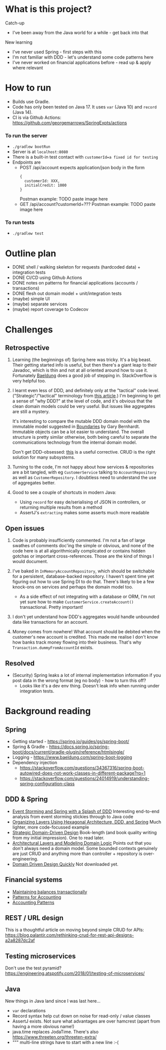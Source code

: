 # What is this project?
Catch-up
- I've been away from the Java world for a while - get back into that

New learning
- I've never used Spring - first steps with this
- I'm not familiar with DDD - let's understand some code patterns here
- I've never worked on financial applications before - read up & apply where relevant

# How to run
- Builds use Gradle.
- Code has only been tested on Java 17. It uses `var` (Java 10) and `record` (Java 14).
- CI is via Github Actions: https://github.com/georgemarrows/SpringExpts/actions

### To run the server
- `./gradlew bootRun`
- Server is at `localhost:8080`
- There is a built-in test contact with `customerId=a fixed id for testing`
- Endpoints are
  - POST /api/account
    expects application/json body in the form
    ```
    {
      customerId: XXX,
      initialCredit: 1000
    }
    ```
    Postman example:
    TODO paste image here
  - GET /api/account?customerId=???
    Postman example:
    TODO paste image here

### To run tests
- `./gradlew test`


# Outline plan
- DONE shell / walking skeleton for requests (hardcoded data) + integration tests 
- DONE CI/CD using Github Actions
- DONE notes on patterns for financial applications (accounts / transactions)
- DONE flesh out domain model + unit/integration tests
- (maybe) simple UI
- (maybe) separate services
- (maybe) report coverage to Codecov

# Challenges

## Retrospective
1. Learning (the beginnings of) Spring here was tricky. It's a big beast. Their getting started info is useful, but then there's a giant leap to their Javadoc, which is thin and not at all oriented around how to use it. Fortunately [Baeldung](https://www.baeldung.com/) does a good job of stepping in. StackOverflow is very helpful too.
2. I learnt even less of DDD, and definitely only at the "tactical" code level. ("Strategic"/"tactical" terminology from [this article](https://dev.to/peholmst/tactical-domain-driven-design-17dp).) I'm beginning to get a sense of "why DDD?" at the level of code, and it's obvious that the clean domain models could be very useful. But issues like aggregates are still a mystery.
   
   It's interesting to compare the mutable DDD domain model with the immutable model suggested in [Boundaries](https://www.destroyallsoftware.com/talks/boundaries) by Gary Bernhardt. Immutable objects can be a lot easier to understand. The overall structure is pretty similar otherwise, both being careful to separate the communications technology from the internal domain model.

   Don't get DDD-obsessed: [this](https://lorenzo-dee.blogspot.com/2016/10/architectural-layers-and-modeling.html) is a useful corrective. CRUD is the right solution for many subsystems.

3. Turning to the code, I'm not happy about how services & repositories are a bit tangled, with eg `CustomerService` talking to `AccountRepository` as well as `CustomerRepository`. I doubtless need to understand the use of aggregates better.

4. Good to see a couple of shortcuts in modern Java:
   - Using `record` for easy de/serialising of JSON in controllers, or returning multiple results from a method
   - AssertJ's `extracting` makes some asserts much more readable

## Open issues
1. Code is probably insufficiently commented. I'm not a fan of large swathes of comments doc'ing the simple or obvious, and none of the code here is at all algorithmically complicated or contains hidden gotchas or important cross-references. Those are the kind of things I would document.

2. I've baked in `InMemoryAccountRepository`, which should be switchable for a persistent, database-backed repository. I haven't spent time yet figuring out how to use Spring DI to do that. There's likely to be a few knock-ons on services and perhaps the domain model too.
   - As a side effect of not integrating with a database or ORM, I'm not yet sure how to make `CustomerService.createAccount()` transactional. Pretty important!
  
3. I don't yet understand how DDD's aggregates would handle unbounded data like transactions for an account.

4. Money comes from nowhere! What account should be debited when the customer's new account is credited. This made me realise I don't know how banks track money flowing into their business. That's why `Transaction.dummyFromAccountId` exists.

## Resolved
- (Security) Spring leaks a lot of internal implementation information if you post data in the wrong format (eg no body) - how to turn this off? 
  - Looks like it's a dev env thing. Doesn't leak info when running under integration tests.


# Background reading

## Spring

- Getting started - https://spring.io/guides/gs/spring-boot/
- Spring & Gradle - https://docs.spring.io/spring-boot/docs/current/gradle-plugin/reference/htmlsingle/
- Logging - https://www.baeldung.com/spring-boot-logging
- Dependency injection
    - https://stackoverflow.com/questions/34367316/spring-boot-autowired-does-not-work-classes-in-different-package?rq=1
    - https://stackoverflow.com/questions/24014919/understanding-spring-configuration-class


## DDD & Spring

- [Event Storming and Spring with a Splash of DDD](https://spring.io/blog/2018/04/11/event-storming-and-spring-with-a-splash-of-ddd)
  Interesting end-to-end analysis from event storming stickies through to Java code
- [Organizing Layers Using Hexagonal Architecture, DDD, and Spring](https://www.baeldung.com/hexagonal-architecture-ddd-spring)
  Much lighter, more code-focussed example
- [Strategic Domain-Driven Design](https://dev.to/peholmst/strategic-domain-driven-design-3e87)
  Book-length (and book quality writing from my initial impression). One to read later. 
- [Architectural Layers and Modeling Domain Logic](https://lorenzo-dee.blogspot.com/2016/10/architectural-layers-and-modeling.html)
  Points out that you don't always need a domain model. Some bounded contexts genuinely are just CRUD and anything more than controller + repository is over-engineering.
- [Domain Driven Design Quickly](https://www.infoq.com/minibooks/domain-driven-design-quickly/)
  Not downloaded yet.

## Financial systems

- [Maintaining balances transactionally](https://softwareengineering.stackexchange.com/questions/416489/what-is-the-best-way-to-model-transactional-system-with-a-need-to-read-holding-b)
- [Patterns for Accounting](https://martinfowler.com/eaaDev/AccountingNarrative.html)
- [Accounting Patterns](https://martinfowler.com/apsupp/accounting.pdf)


## REST / URL design

This is a thoughtful article on moving beyond simple CRUD for APIs: https://blog.palantir.com/rethinking-crud-for-rest-api-designs-a2a8287dc2af


## Testing microservices

Don't use the test pyramid?
https://engineering.atspotify.com/2018/01/testing-of-microservices/


## Java
New things in Java land since I was last here...
- `var` declarations
- Record syntax help cut down on noise for read-only / value classes
- AssertJ exists. Not sure what advantages are over hamcrest (apart from having a more obvious name!)
- java.time replaces JodaTime. There's also https://www.threeten.org/threeten-extra/
- """ multi-line strings have to start with a new line :-(